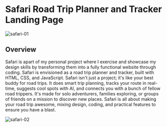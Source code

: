 <h1>Safari Road Trip Planner and Tracker Landing Page</h1>

![safari-01](https://github.com/jovination/safari/assets/79380563/bd60f3db-f9d2-4cbf-967c-0330b8e3ea09)

<h2>Overview</h2>
<p>Safari is apart of my personal project where I exercise and showcase my design skills by transforming them into a fully functional website through coding. Safari is envisioned as a road trip planner and tracker, built with HTML, CSS, and JavaScript. Safari isn't just a project; it's like your best buddy for road trips. It does smart trip planning, tracks your route in real-time, suggests cool spots with AI, and connects you with a bunch of fellow road trippers. It's made for solo adventurers, families exploring, or groups of friends on a mission to discover new places. Safari is all about making your road trip awesome, mixing design, coding, and practical features to ensure you have a blast.</p>

![safari-02](https://github.com/jovination/safari/assets/79380563/03a4a78a-25cd-40e6-9d47-729c954ee794)
